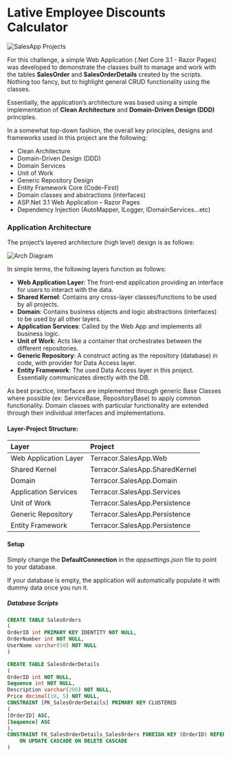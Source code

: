 # Lative Employee Discounts Calculator

![SalesApp Projects](https://user-images.githubusercontent.com/44898569/114894953-bd29c600-9e17-11eb-8e43-871277f9788b.png)

For this challenge, a simple Web Application (.Net Core 3.1 - Razor Pages) was developed to demonstrate the classes built to manage and work with the tables **SalesOrder** and **SalesOrderDetails** created by the scripts. Nothing too fancy, but to highlight general CRUD functionality using the classes.

Essentially, the application’s architecture was based using a simple implementation of **Clean Architecture** and **Domain-Driven Design (DDD)** principles. 

In a somewhat top-down fashion, the overall key principles, designs and frameworks used in this project are the following:
*	Clean Architecture
*	Domain-Driven Design (DDD)
*	Domain Services
*	Unit of Work
*	Generic Repository Design
*	Entity Framework Core (Code-First)
*	Domain classes and abstractions (interfaces)
*	ASP.Net 3.1 Web Application – Razor Pages
*	Dependency Injection (AutoMapper, ILogger, IDomainServices…etc)



### Application Architecture
The project’s layered architecture (high level) design is as follows:

![Arch Diagram](https://user-images.githubusercontent.com/44898569/114894896-b1d69a80-9e17-11eb-9355-cd78606518eb.JPG)

In simple terms, the following layers function as follows:
*	**Web Application Layer**: The front-end application providing an interface for users to interact with the data.
*	**Shared Kernel**: Contains any cross-layer classes/functions to be used by all projects.
*	**Domain**: Contains business objects and logic abstractions (interfaces) to be used by all other layers.
*	**Application Services**: Called by the Web App and implements all business logic.
*	**Unit of Work**: Acts like a container that orchestrates between the different repositories.
*	**Generic Repository**: A construct acting as the repository (database) in code, with provider for Data Access layer.
*	**Entity Framework**: The used Data Access layer in this project. Essentially communicates directly with the DB.

As best practice, interfaces are implemented through generic Base Classes where possible (ex: ServiceBase, RepositoryBase) to apply common functionality. Domain classes with particular functionality are extended through their individual interfaces and implementations.

#### Layer-Project Structure:

| Layer                    | Project                         |
| :-------------           |:-------------                   |
| Web Application Layer    | Terracor.SalesApp.Web           |
| Shared Kernel            | Terracor.SalesApp.SharedKernel  |
| Domain                   | Terracor.SalesApp.Domain        |
| Application Services     | Terracor.SalesApp.Services      |
| Unit of Work             | Terracor.SalesApp.Persistence   |
| Generic Repository       | Terracor.SalesApp.Persistence   |
| Entity Framework         | Terracor.SalesApp.Persistence   |

#### Setup
Simply change the **DefaultConnection** in the _appsettings.json_ file to point to your database.

If your database is empty, the application will automatically populate it with dummy data once you run it.

##### Database Scripts
```sql
CREATE TABLE SalesOrders 
(
OrderID int PRIMARY KEY IDENTITY NOT NULL,
OrderNumber int NOT NULL,
UserName varchar(50) NOT NULL
)

CREATE TABLE SalesOrderDetails
(
OrderID int NOT NULL,
Sequence int NOT NULL,
Description varchar(200) NOT NULL,
Price decimal(18, 5) NOT NULL,
CONSTRAINT [PK_SalesOrderDetails] PRIMARY KEY CLUSTERED 
(
[OrderID] ASC,
[Sequence] ASC
),
CONSTRAINT FK_SalesOrderDetails_SalesOrders FOREIGN KEY (OrderID) REFERENCES SalesOrders (OrderID)
    ON UPDATE CASCADE ON DELETE CASCADE
)
```




